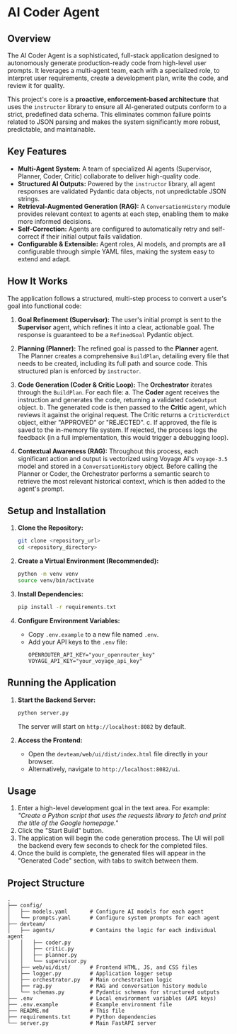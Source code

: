# AI Coder Agent

## Overview

The AI Coder Agent is a sophisticated, full-stack application designed to autonomously generate production-ready code from high-level user prompts. It leverages a multi-agent team, each with a specialized role, to interpret user requirements, create a development plan, write the code, and review it for quality.

This project's core is a **proactive, enforcement-based architecture** that uses the `instructor` library to ensure all AI-generated outputs conform to a strict, predefined data schema. This eliminates common failure points related to JSON parsing and makes the system significantly more robust, predictable, and maintainable.

## Key Features

-   **Multi-Agent System:** A team of specialized AI agents (Supervisor, Planner, Coder, Critic) collaborate to deliver high-quality code.
-   **Structured AI Outputs:** Powered by the `instructor` library, all agent responses are validated Pydantic data objects, not unpredictable JSON strings.
-   **Retrieval-Augmented Generation (RAG):** A `ConversationHistory` module provides relevant context to agents at each step, enabling them to make more informed decisions.
-   **Self-Correction:** Agents are configured to automatically retry and self-correct if their initial output fails validation.
-   **Configurable & Extensible:** Agent roles, AI models, and prompts are all configurable through simple YAML files, making the system easy to extend and adapt.

## How It Works

The application follows a structured, multi-step process to convert a user's goal into functional code:

1.  **Goal Refinement (Supervisor):** The user's initial prompt is sent to the **Supervisor** agent, which refines it into a clear, actionable goal. The response is guaranteed to be a `RefinedGoal` Pydantic object.

2.  **Planning (Planner):** The refined goal is passed to the **Planner** agent. The Planner creates a comprehensive `BuildPlan`, detailing every file that needs to be created, including its full path and source code. This structured plan is enforced by `instructor`.

3.  **Code Generation (Coder & Critic Loop):** The **Orchestrator** iterates through the `BuildPlan`. For each file:
    a.  The **Coder** agent receives the instruction and generates the code, returning a validated `CodeOutput` object.
    b.  The generated code is then passed to the **Critic** agent, which reviews it against the original request. The Critic returns a `CriticVerdict` object, either "APPROVED" or "REJECTED".
    c.  If approved, the file is saved to the in-memory file system. If rejected, the process logs the feedback (in a full implementation, this would trigger a debugging loop).

4.  **Contextual Awareness (RAG):** Throughout this process, each significant action and output is vectorized using Voyage AI's `voyage-3.5` model and stored in a `ConversationHistory` object. Before calling the Planner or Coder, the Orchestrator performs a semantic search to retrieve the most relevant historical context, which is then added to the agent's prompt.

## Setup and Installation

1.  **Clone the Repository:**
    ```bash
    git clone <repository_url>
    cd <repository_directory>
    ```

2.  **Create a Virtual Environment (Recommended):**
    ```bash
    python -m venv venv
    source venv/bin/activate
    ```

3.  **Install Dependencies:**
    ```bash
    pip install -r requirements.txt
    ```

4.  **Configure Environment Variables:**
    -   Copy `.env.example` to a new file named `.env`.
    -   Add your API keys to the `.env` file:
        ```env
        OPENROUTER_API_KEY="your_openrouter_key"
        VOYAGE_API_KEY="your_voyage_api_key"
        ```

## Running the Application

1.  **Start the Backend Server:**
    ```bash
    python server.py
    ```
    The server will start on `http://localhost:8082` by default.

2.  **Access the Frontend:**
    -   Open the `devteam/web/ui/dist/index.html` file directly in your browser.
    -   Alternatively, navigate to `http://localhost:8082/ui`.

## Usage

1.  Enter a high-level development goal in the text area. For example: *"Create a Python script that uses the requests library to fetch and print the title of the Google homepage."*
2.  Click the "Start Build" button.
3.  The application will begin the code generation process. The UI will poll the backend every few seconds to check for the completed files.
4.  Once the build is complete, the generated files will appear in the "Generated Code" section, with tabs to switch between them.

## Project Structure

```
.
├── config/
│   ├── models.yaml       # Configure AI models for each agent
│   └── prompts.yaml      # Configure system prompts for each agent
├── devteam/
│   ├── agents/           # Contains the logic for each individual agent
│   │   ├── coder.py
│   │   ├── critic.py
│   │   ├── planner.py
│   │   └── supervisor.py
│   ├── web/ui/dist/      # Frontend HTML, JS, and CSS files
│   ├── logger.py         # Application logger setup
│   ├── orchestrator.py   # Main orchestration logic
│   ├── rag.py            # RAG and conversation history module
│   └── schemas.py        # Pydantic schemas for structured outputs
├── .env                  # Local environment variables (API keys)
├── .env.example          # Example environment file
├── README.md             # This file
├── requirements.txt      # Python dependencies
└── server.py             # Main FastAPI server
```
